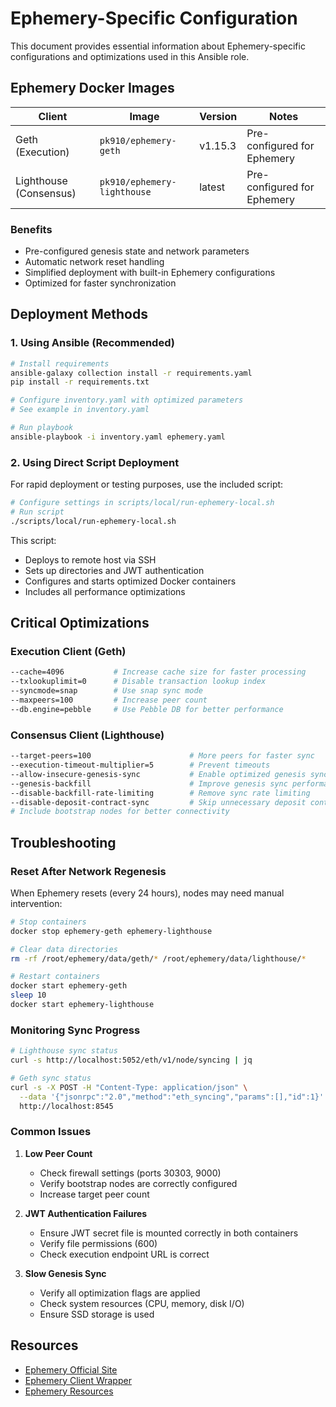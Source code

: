 # Ephemery-Specific Configuration

This document provides essential information about Ephemery-specific configurations and optimizations used in this Ansible role.

## Ephemery Docker Images

| Client | Image | Version | Notes |
|--------|-------|---------|-------|
| Geth (Execution) | `pk910/ephemery-geth` | v1.15.3 | Pre-configured for Ephemery |
| Lighthouse (Consensus) | `pk910/ephemery-lighthouse` | latest | Pre-configured for Ephemery |

### Benefits

- Pre-configured genesis state and network parameters
- Automatic network reset handling
- Simplified deployment with built-in Ephemery configurations
- Optimized for faster synchronization

## Deployment Methods

### 1. Using Ansible (Recommended)

```bash
# Install requirements
ansible-galaxy collection install -r requirements.yaml
pip install -r requirements.txt

# Configure inventory.yaml with optimized parameters
# See example in inventory.yaml

# Run playbook
ansible-playbook -i inventory.yaml ephemery.yaml
```

### 2. Using Direct Script Deployment

For rapid deployment or testing purposes, use the included script:

```bash
# Configure settings in scripts/local/run-ephemery-local.sh
# Run script
./scripts/local/run-ephemery-local.sh
```

This script:

- Deploys to remote host via SSH
- Sets up directories and JWT authentication
- Configures and starts optimized Docker containers
- Includes all performance optimizations

## Critical Optimizations

### Execution Client (Geth)

```bash
--cache=4096           # Increase cache size for faster processing
--txlookuplimit=0      # Disable transaction lookup index
--syncmode=snap        # Use snap sync mode
--maxpeers=100         # Increase peer count
--db.engine=pebble     # Use Pebble DB for better performance
```

### Consensus Client (Lighthouse)

```bash
--target-peers=100                      # More peers for faster sync
--execution-timeout-multiplier=5        # Prevent timeouts
--allow-insecure-genesis-sync           # Enable optimized genesis sync
--genesis-backfill                      # Improve genesis sync performance
--disable-backfill-rate-limiting        # Remove sync rate limiting
--disable-deposit-contract-sync         # Skip unnecessary deposit contract operations
# Include bootstrap nodes for better connectivity
```

## Troubleshooting

### Reset After Network Regenesis

When Ephemery resets (every 24 hours), nodes may need manual intervention:

```bash
# Stop containers
docker stop ephemery-geth ephemery-lighthouse

# Clear data directories
rm -rf /root/ephemery/data/geth/* /root/ephemery/data/lighthouse/*

# Restart containers
docker start ephemery-geth
sleep 10
docker start ephemery-lighthouse
```

### Monitoring Sync Progress

```bash
# Lighthouse sync status
curl -s http://localhost:5052/eth/v1/node/syncing | jq

# Geth sync status
curl -s -X POST -H "Content-Type: application/json" \
  --data '{"jsonrpc":"2.0","method":"eth_syncing","params":[],"id":1}' \
  http://localhost:8545
```

### Common Issues

1. **Low Peer Count**
   - Check firewall settings (ports 30303, 9000)
   - Verify bootstrap nodes are correctly configured
   - Increase target peer count

2. **JWT Authentication Failures**
   - Ensure JWT secret file is mounted correctly in both containers
   - Verify file permissions (600)
   - Check execution endpoint URL is correct

3. **Slow Genesis Sync**
   - Verify all optimization flags are applied
   - Check system resources (CPU, memory, disk I/O)
   - Ensure SSD storage is used

## Resources

- [Ephemery Official Site](https://ephemery.dev/)
- [Ephemery Client Wrapper](https://github.com/pk910/ephemery-client-wrapper)
- [Ephemery Resources](https://github.com/ephemery-testnet/ephemery-resources)
